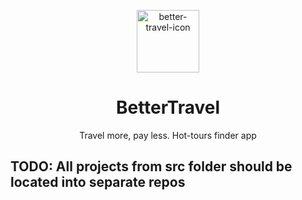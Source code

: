 <p align="center">
    <img width="100px" src="https://github.com/itkerry/better-travel/raw/master/icon.png" align="center" alt="better-travel-icon" />
    <h1 align="center">BetterTravel</h1>
    <p align="center">Travel more, pay less. Hot-tours finder app</p>
</p>

## TODO: All projects from src folder should be located into separate repos
